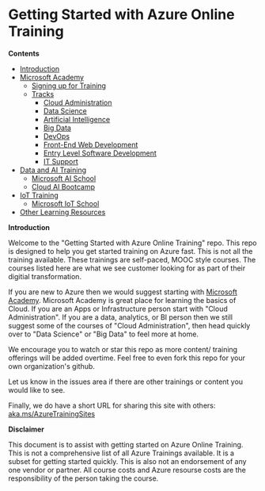 # Getting Started with Azure Online Training
 
<a name="contents">__Contents__</a>

- [Introduction](#intro)
- [Microsoft Academy](./Microsoft_Academy#academy)
   - [Signing up for Training](./Microsoft_Academy#signup)
   - [Tracks](./Microsoft_Academy#tracks)
     - [Cloud Administration](https://academy.microsoft.com/en-us/professional-program/tracks/cloud-administration/)
     * [Data Science](https://academy.microsoft.com/en-us/professional-program/tracks/data-science/) 
     * [Artificial Intelligence](https://academy.microsoft.com/en-us/professional-program/tracks/artificial-intelligence/)
     * [Big Data](https://academy.microsoft.com/en-us/professional-program/tracks/big-data/) 
     * [DevOps](https://academy.microsoft.com/en-us/professional-program/tracks/devops/)
     * [Front-End Web Development](https://academy.microsoft.com/en-us/professional-program/tracks/front-end-development/)
     * [Entry Level Software Development](https://academy.microsoft.com/en-us/professional-program/tracks/entry-level-software-development/)
     * [IT Support](https://academy.microsoft.com/en-us/professional-program/tracks/it-support/) 
 - [Data and AI Training](./Data_and_AI#)
   - [Microsoft AI School](./Data_and_AI#aischool)
   - [Cloud AI Bootcamp](./Data_and_AI#learnaibootcamp)
 - [IoT Training](./IoT#iottraining)
   - [Microsoft IoT School](./IoT#iotschool)
  - [Other Learning Resources](./OtherLearnings#)

<a name="intro">__Introduction__</a>

Welcome to the "Getting Started with Azure Online Training" repo. This repo is designed to help you get started training on Azure fast. This is not all the training available. These trainings are self-paced, MOOC style courses. The courses listed here are what we see customer looking for as part of their digitial transformation. 

If you are new to Azure then we would suggest starting with [Microsoft Academy](./Microsoft_Academy#academy). Microsoft Academy is great place for learning the basics of Cloud. If you are an Apps or Infrastructure person start with "Cloud Administration". If you are a data, analytics, or BI person then we still suggest some of the courses of "Cloud Administration", then head quickly over to "Data Science" or "Big Data" to feel more at home.

We encourage you to watch or star this repo as more content/ training offerings will be added overtime. Feel free to even fork this repo for your own organization's github.

Let us know in the issues area if there are other trainings or content you would like to see. 

Finally, we do have a short URL for sharing this site with others: [aka.ms/AzureTrainingSites](https://aka.ms/AzureTrainingSites)

 

__Disclaimer__

This document is to assist with getting started on Azure Online Training. This is not a comprehensive list of all Azure Trainings available. It is a subset for getting started quickly. This is also not an endorsement of any one vendor or partner. All course costs and Azure resourse costs are the responsibility of the person taking the course.
 
